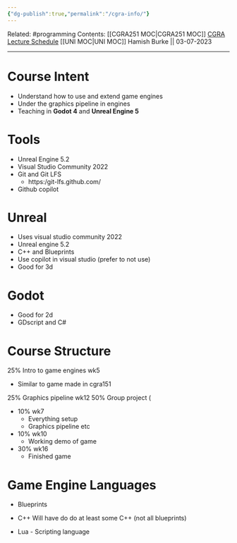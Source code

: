 ```yaml
---
{"dg-publish":true,"permalink":"/cgra-info/"}
---
```


Related: #programming 
Contents: [[CGRA251 MOC\|CGRA251 MOC]]
[CGRA Lecture Schedule](https://ecs.wgtn.ac.nz/Courses/CGRA251_2023T2/LectureSchedule)
[[UNI MOC\|UNI MOC]]
Hamish Burke || 03-07-2023
***

# Course Intent

- Understand how to use and extend game engines
- Under the graphics pipeline in engines
- Teaching in **Godot 4** and **Unreal Engine 5**

# Tools

- Unreal Engine 5.2
- Visual Studio Community 2022
- Git and Git LFS
	- https:/git-lfs.github.com/
- Github copilot

# Unreal

- Uses visual studio community 2022
- Unreal engine 5.2
- C++ and Blueprints
- Use copilot in visual studio (prefer to not use)
- Good for 3d

# Godot

- Good for 2d  
- GDscript and C#

# Course Structure

25% Intro to game engines wk5
- Similar to game made in cgra151

25% Graphics pipeline wk12
50% Group project (
- 10% wk7
	- Everything setup
	 - Graphics pipeline etc
- 10% wk10 
	- Working demo of game
- 30% wk16
	- Finished game
 

# Game Engine Languages

- Blueprints
- C++
Will have do do at least some C++ (not all blueprints)

- Lua - Scripting language
